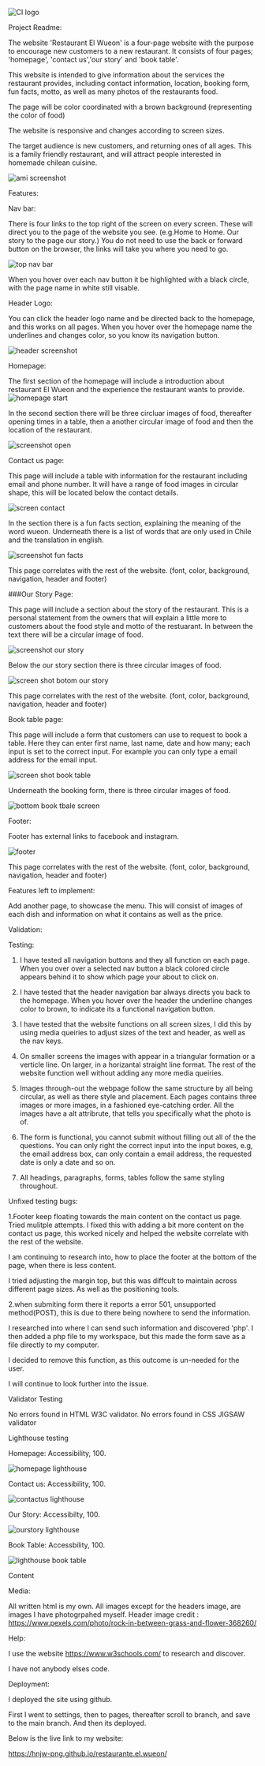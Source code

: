![CI logo](https://codeinstitute.s3.amazonaws.com/fullstack/ci_logo_small.png)


Project Readme:

The website 'Restaurant El Wueon' is a four-page website with the purpose to encourage new customers to a new restaurant. It consists of four pages; 'homepage', 'contact us','our story' and 'book table'.

This website is intended to give information about the services the restaurant provides, including contact information, location, booking form, fun facts, motto, as well as many photos of the restaurants food. 

The page will be color coordinated with a brown background (representing the color of food)  

The website is responsive and changes according to screen sizes.

The target audience is new customers, and returning ones of all ages. This is a family friendly restaurant, and will attract people interested in homemade chilean cuisine.

![ami screenshot](https://user-images.githubusercontent.com/120515252/211731563-c37e7a0a-548e-4401-a5ae-b0fbf31ef5e6.jpg)


Features:

Nav bar:

There is four links to the top right of the screen on every screen. These will direct you to the page of the website you see. (e.g.Home to Home. Our story to the page our story.) You do not need to use the back or forward button on the browser, the links will take you where you need to go.

![top nav bar](https://user-images.githubusercontent.com/120515252/211733071-28c7fcc1-27fb-4595-b46b-2ef5c3680a41.jpg)

When you hover over each nav button it be highlighted with a black circle, with the page name in white still visable.


Header Logo:

You can click the header logo name and be directed back to the homepage, and this works on all pages. When you hover over the homepage name the underlines and changes color, so you know its navigation button.


![header screenshot](https://user-images.githubusercontent.com/120515252/211731823-9e9fd360-f74a-498e-bb2a-0756e8d2b9fa.jpg)



Homepage:

The first section of the homepage will include a introduction about restaurant El Wueon and the experience the restaurant wants to provide.
![homepage start](https://user-images.githubusercontent.com/120515252/211731969-3a6c25b0-0df7-4ab6-b9c7-6aa5f85b3ae5.jpg)


In the second section there will be three circluar images of food, thereafter opening times in a table, then a another circular image of food and then the location of the restaurant.

![screenshot open](https://user-images.githubusercontent.com/120515252/211732014-02ae6aa0-52a4-44dc-a6ce-86b30da78394.jpg)

Contact us page:

This page will include a table with information for the restaurant including email and phone number.
It will have a range of food images in circular shape, this will be located below the contact details.

![screen contact](https://user-images.githubusercontent.com/120515252/211732051-5494d9fb-bc1f-468a-a701-2aa7aff4f5d6.jpg)

In the section there is a fun facts section, explaining the meaning of the word wueon.
Underneath there is a list of words that are only used in Chile and the translation in english.

![screenshot fun facts](https://user-images.githubusercontent.com/120515252/211732076-09ffc1d3-c7fb-419b-9c52-a9c3bfdb42b8.jpg)

This page correlates with the rest of the website. (font, color, background, navigation, header and footer)

###Our Story Page:

This page will include a section about the story of the restaurant. This is a personal statement from the owners that will explain a little more to customers about the food style and motto of the restuarant. In between the text there will be a circular image of food. 

![screenshot our story](https://user-images.githubusercontent.com/120515252/211733317-7d34a1e9-5da0-4c88-b418-46bfa6ff8c19.jpg)



Below the our story section there is three circular images of food.

![screen shot botom our story](https://user-images.githubusercontent.com/120515252/211732198-54ffae47-b784-4fa7-a00a-40c08f485ea5.jpg)


This page correlates with the rest of the website. (font, color, background, navigation, header and footer)

Book table page:

This page will include a form that customers can use to request to book a table. 
Here they can enter first name, last name, date and how many; each input is set to the correct input. For example you can only type a email address for the email input. 

![screen shot book table](https://user-images.githubusercontent.com/120515252/211732235-6fcaeed9-f5c5-460e-9a5a-2bd5e63c275b.jpg)


Underneath the booking form, there is three circular images of food.

![bottom book tbale screen](https://user-images.githubusercontent.com/120515252/211732266-1dc9184d-ab32-4ea2-9678-9c8a21ded852.jpg)

Footer:

Footer has external links to facebook and instagram.


![footer](https://user-images.githubusercontent.com/120515252/211733628-cc8645f6-0af0-4cf1-a0f7-15270b045df1.jpg)


This page correlates with the rest of the website. (font, color, background, navigation, header and footer)

Features left to implement:

Add another page, to showcase the menu. This will consist of images of each dish and information on what it contains as well as the price.

Validation:

Testing:
1. I have tested all navigation buttons and they all function on each page. When you over over a selected nav button a black colored circle appears behind it to show which page your about to click on.

2. I have tested that the header navigation bar always directs you back to the homepage. When you hover over the header the underline changes color to brown, to indicate its a functional navigation button.

3. I have tested that the website functions on all screen sizes, I did this by using media queiries to adjust sizes of the text and header, as well as the nav keys.
4. On smaller screens the images with appear in a triangular formation or a verticle line. On larger, in a horizantal straight line format.
The rest of the website function well without adding any more media queiries.

5. Images through-out the webpage follow the same structure by all being circular, as well as there style and placement. Each pages contains three images or more images, in a fashioned eye-catching order. All the images have a alt attribrute, that tells you specifically what the photo is of. 

6. The form is functional, you cannot submit without filling out all of the the questions. You can only right the correct input into the input boxes, e.g, the email address box, can only contain a email address, the requested date is only a date and so on.

7. All headings, paragraphs, forms, tables follow the same styling throughout.


Unfixed testing  bugs:

1.Footer keep floating towards the main content on the contact us page. Tried mulitple attempts.
I fixed this with adding a bit more content on the contact us page, this worked nicely and helped the website correlate with the rest of the website. 

I am continuing to research into, how to place the footer at the bottom of the page, when there is less content. 

I tried adjusting the margin top, but this was diffcult to maintain across different page sizes. As well as the positioning tools.

2.when submiting form there it reports a error 501, unsupported method(POST), this is due to there being nowhere to send the information. 

I researched into where I can send such information and discovered 'php'. I then added a php file to my workspace, but this made the form save as a file directly to my computer. 

I decided to remove this function, as this outcome is un-needed for the user. 

I will continue to look further into the issue.


Validator Testing

No errors found in HTML W3C validator.
No errors found in CSS JIGSAW validator

Lighthouse testing

Homepage: Accessibility, 100.

![homepage lighthouse](https://user-images.githubusercontent.com/120515252/211732501-7dcdd4a9-7616-4c0f-bb0f-782bff05b02a.jpg)


Contact us: Accessibility, 100.

![contactus lighthouse](https://user-images.githubusercontent.com/120515252/211732530-12957e03-db47-479b-89f7-813bd7404bda.jpg)


Our Story: Accessibilty, 100.

![ourstory lighthouse](https://user-images.githubusercontent.com/120515252/211732560-31d6ec1b-afbf-46b7-90ab-63333fb21e12.jpg)


Book Table: Accessbility, 100.

![lighthouse book table](https://user-images.githubusercontent.com/120515252/211732574-b0946f8f-70ac-4335-9409-e0335612f423.jpg)


Content

Media:

All written html is my own. All images except for the headers image, are images I have photogrpahed myself.
Header image credit : https://www.pexels.com/photo/rock-in-between-grass-and-flower-368260/

Help:

I use the website https://www.w3schools.com/ to research and discover.

I have not anybody elses code.

Deployment:

I deployed the site using github. 

First I went to settings, then to pages, thereafter scroll to branch, and save to the main branch.
And then its deployed.

Below is the live link to my website:

https://hnjw-png.github.io/restaurante.el.wueon/
